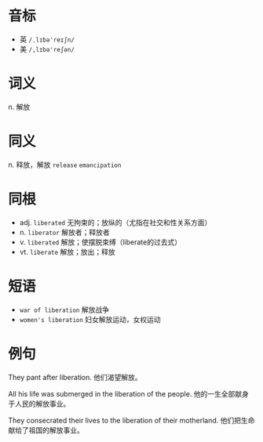 # 音标

- 英 `/ˌlɪbə'reɪʃn/`
- 美 `/,lɪbə'reʃən/`

# 词义

n. 解放


# 同义

n. 释放，解放
`release` `emancipation`

# 同根

- adj. `liberated` 无拘束的；放纵的（尤指在社交和性关系方面）
- n. `liberator` 解放者；释放者
- v. `liberated` 解放；使摆脱束缚（liberate的过去式）
- vt. `liberate` 解放；放出；释放

# 短语

- `war of liberation` 解放战争
- `women's liberation` 妇女解放运动，女权运动

# 例句

They pant after liberation.
他们渴望解放。

All his life was submerged in the liberation of the people.
他的一生全部献身于人民的解放事业。

They consecrated their lives to the liberation of their motherland.
他们把生命献给了祖国的解放事业。



